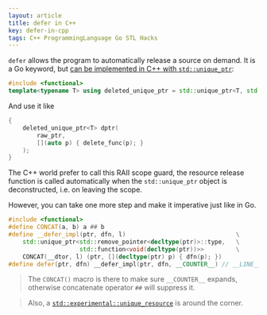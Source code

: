 ```yaml
---
layout: article
title: defer in C++
key: defer-in-cpp
tags: C++ ProgrammingLanguage Go STL Hacks
---
```


<!-- more -->

`defer` allows the program to automatically release a source on demand. It is a
Go keyword, but [can be implemented in C++ with `std::unique_ptr`](https://stackoverflow.com/questions/33050620/golang-style-defer-in-c#answer-33055669):

```c++
#include <functional>
template<typename T> using deleted_unique_ptr = std::unique_ptr<T, std::function<void(T*)>>;
```

And use it like

```c++
{
    deleted_unique_ptr<T> dptr(
        raw_ptr,
        [](auto p) { delete_func(p); }
    );
}
```

The C++ world prefer to call this RAII scope guard, the resource release function
is called automatically when the `std::unique_ptr` object is deconstructed, i.e.
on leaving the scope.

However, you can take one more step and make it imperative just like in Go.

```c++
#include <functional>
#define CONCAT(a, b) a ## b
#define __defer_impl(ptr, dfn, l)                               \
    std::unique_ptr<std::remove_pointer<decltype(ptr)>::type,   \
                    std::function<void(decltype(ptr))>>         \
    CONCAT(__dtor, l) (ptr, [](decltype(ptr) p) { dfn(p); })
#define defer(ptr, dfn) __defer_impl(ptr, dfn, __COUNTER__) // __LINE__ works as well
```

> The `CONCAT()` macro is there to make sure `__COUNTER__` expands, otherwise
> concatenate operator `##` will suppress it.

> Also, a [`std::experimental::unique_resource`](https://en.cppreference.com/w/cpp/experimental/unique_resource) is around the corner.

